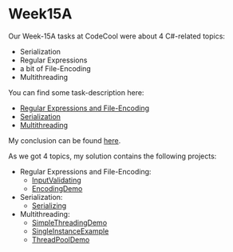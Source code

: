 # Week15A

Our Week-15A tasks at CodeCool were about 4 C#-related topics:
* Serialization
* Regular Expressions
* a bit of File-Encoding
* Multithreading

You can find some task-description here:
* [Regular Expressions and File-Encoding](descRegexp.md)
* [Serialization](descSerializing.md)
* [Multithreading](descThreading.md)

My conclusion can be found [here](Conclusion.md).

As we got 4 topics, my solution contains the following projects:
* Regular Expressions and File-Encoding:
	* [InputValidating](InputValidating/)
	* [EncodingDemo](EncodingDemo/)
* Serialization:
	* [Serializing](Serialiying/)
* Multithreading:
	* [SimpleThreadingDemo](SimpleThreadingDemo/)
	* [SingleInstanceExample](SingleInstanceExample/)
	* [ThreadPoolDemo](ThreadPoolDemo/)
